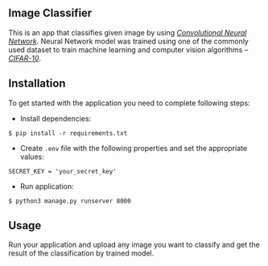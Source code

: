 ## Image Classifier

This is an app that classifies given image by using *[Convolutional Neural Network](https://en.wikipedia.org/wiki/Convolutional_neural_network)*. Neural Network model was trained using one of the commonly used dataset to train machine learning and computer vision algorithms – *[CIFAR-10](https://en.wikipedia.org/wiki/CIFAR-10)*.

## Installation

To get started with the application you need to complete following steps:

- Install dependencies:

```shell
$ pip install -r requirements.txt
```

- Create `.env` file with the following properties and set the appropriate values:

```
SECRET_KEY = 'your_secret_key'
```

- Run application:

```shell
$ python3 manage.py runserver 8000
```

## Usage

Run your application and upload any image you want to classify and get the result of the classification by trained model.
